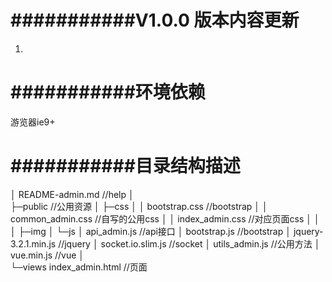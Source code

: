 # 	###########V1.0.0 版本内容更新
1.
	
# 	###########环境依赖
游览器ie9+  
	
	
# 	###########目录结构描述
│  README-admin.md  //help
│  
├─public    //公用资源
│  ├─css
│  │      bootstrap.css     //bootstrap
│  │      common_admin.css  //自写的公用css
│  │      index_admin.css   //对应页面css
│  │      
│  ├─img
│  └─js
│          api_admin.js         //api接口
│          bootstrap.js         //bootstrap
│          jquery-3.2.1.min.js  //jquery
│          socket.io.slim.js    //socket
│          utils_admin.js       //公用方法
│          vue.min.js           //vue
│          
└─views
        index_admin.html        //页面